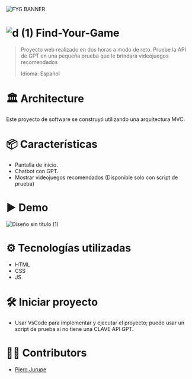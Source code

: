 ![FYG BANNER](https://github.com/user-attachments/assets/0797e147-7b90-4e3e-b8ac-6d7e173d2f4e)

# ![d (1)](https://github.com/user-attachments/assets/12302bd8-31d5-49e6-bb46-bb4a93a77c22) Find-Your-Game
> Proyecto web realizado en dos horas a modo de reto.
> Pruebe la API de GPT en una pequeña prueba que le brindará videojuegos recomendados
> 
> Idioma: Español

# 🏛 Architecture
Este proyecto de software se construyó utilizando una arquitectura MVC.

# 📦 Características
* Pantalla de inicio.
* Chatbot con GPT.
* Mostrar videojuegos recomendados (Disponible solo con script de prueba)

# ▶ Demo
![Diseño sin título (1)](https://github.com/user-attachments/assets/338bb2fc-23e8-435f-adc0-082bcb1630aa)

# ⚙ Tecnologías utilizadas
* HTML
* CSS
* JS 

# 🛠 Iniciar proyecto
* Usar VsCode para implementar y ejecutar el proyecto; puede usar un script de prueba si no tiene una CLAVE API GPT.

# 👷‍♀️ Contributors
* [Piero Jurupe](https://github.com/PieroJurupe)
    
